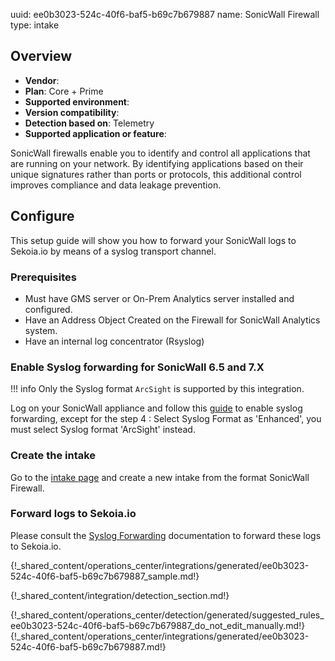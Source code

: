 uuid: ee0b3023-524c-40f6-baf5-b69c7b679887
name: SonicWall Firewall
type: intake

## Overview
- **Vendor**:
- **Plan**: Core + Prime
- **Supported environment**:
- **Version compatibility**:
- **Detection based on**: Telemetry
- **Supported application or feature**:

SonicWall firewalls enable you to identify and control all applications that are running on your network. By identifying applications based on their unique signatures rather than ports or protocols, this additional control improves compliance and data leakage prevention.



## Configure

This setup guide will show you how to forward your SonicWall logs
to Sekoia.io by means of a syslog transport channel.

### Prerequisites

- Must have GMS server or On-Prem Analytics server installed and configured.
- Have an Address Object Created on the Firewall for SonicWall Analytics system.
- Have an internal log concentrator (Rsyslog)

### Enable Syslog forwarding for SonicWall 6.5 and 7.X


!!! info
    Only the Syslog format `ArcSight` is supported by this integration.

Log on your SonicWall appliance and follow this [guide](https://www.sonicwall.com/support/knowledge-base/how-can-i-configure-a-syslog-server-on-a-sonicwall-firewall/170505984096810/) to enable syslog forwarding,
except for the step 4 : Select Syslog Format as 'Enhanced', you must select Syslog format 'ArcSight' instead. 


### Create the intake

Go to the [intake page](https://app.sekoia.io/operations/intakes) and create a new intake from the format SonicWall Firewall.

### Forward logs to Sekoia.io

Please consult the [Syslog Forwarding](../../../ingestion_methods/sekoiaio_forwarder/) documentation to forward these logs to Sekoia.io.

{!_shared_content/operations_center/integrations/generated/ee0b3023-524c-40f6-baf5-b69c7b679887_sample.md!}


{!_shared_content/integration/detection_section.md!}

{!_shared_content/operations_center/detection/generated/suggested_rules_ee0b3023-524c-40f6-baf5-b69c7b679887_do_not_edit_manually.md!}
{!_shared_content/operations_center/integrations/generated/ee0b3023-524c-40f6-baf5-b69c7b679887.md!}

